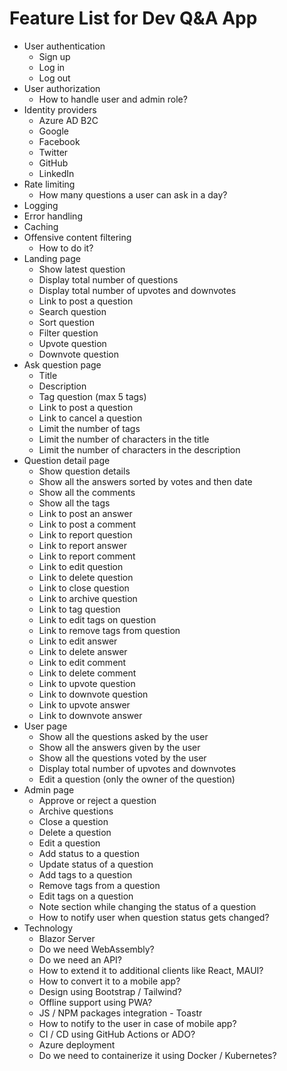# Feature List for Dev Q&A App

- User authentication
  - Sign up
  - Log in
  - Log out
- User authorization
  - How to handle user and admin role?
- Identity providers
  - Azure AD B2C
  - Google
  - Facebook
  - Twitter
  - GitHub
  - LinkedIn
- Rate limiting
  - How many questions a user can ask in a day?
- Logging
- Error handling
- Caching
- Offensive content filtering
  - How to do it?
- Landing page
  - Show latest question
  - Display total number of questions
  - Display total number of upvotes and downvotes
  - Link to post a question
  - Search question
  - Sort question
  - Filter question
  - Upvote question
  - Downvote question
- Ask question page
  - Title
  - Description
  - Tag question (max 5 tags)
  - Link to post a question
  - Link to cancel a question
  - Limit the number of tags
  - Limit the number of characters in the title
  - Limit the number of characters in the description
- Question detail page
  - Show question details
  - Show all the answers sorted by votes and then date
  - Show all the comments
  - Show all the tags
  - Link to post an answer
  - Link to post a comment
  - Link to report question
  - Link to report answer
  - Link to report comment
  - Link to edit question
  - Link to delete question
  - Link to close question
  - Link to archive question
  - Link to tag question
  - Link to edit tags on question
  - Link to remove tags from question
  - Link to edit answer
  - Link to delete answer
  - Link to edit comment
  - Link to delete comment
  - Link to upvote question
  - Link to downvote question
  - Link to upvote answer
  - Link to downvote answer
- User page
  - Show all the questions asked by the user
  - Show all the answers given by the user
  - Show all the questions voted by the user
  - Display total number of upvotes and downvotes
  - Edit a question (only the owner of the question)
- Admin page
  - Approve or reject a question
  - Archive questions
  - Close a question
  - Delete a question
  - Edit a question
  - Add status to a question
  - Update status of a question
  - Add tags to a question
  - Remove tags from a question
  - Edit tags on a question
  - Note section while changing the status of a question
  - How to notify user when question status gets changed?
- Technology
  - Blazor Server
  - Do we need WebAssembly?
  - Do we need an API?
  - How to extend it to additional clients like React, MAUI?
  - How to convert it to a mobile app?
  - Design using Bootstrap / Tailwind?
  - Offline support using PWA?
  - JS / NPM packages integration - Toastr
  - How to notify to the user in case of mobile app?
  - CI / CD using GitHub Actions or ADO?
  - Azure deployment
  - Do we need to containerize it using Docker / Kubernetes?
